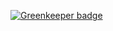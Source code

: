 

[![Greenkeeper badge](https://badges.greenkeeper.io/focuswish/deeplearn-game.svg)](https://greenkeeper.io/)